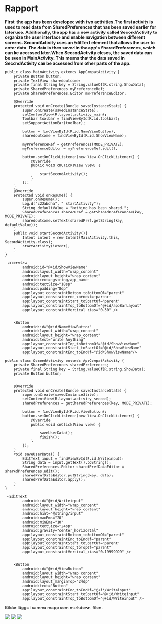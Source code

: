 
# Rapport

**First, the app has been developed with two activities.The first activity is used to read data from SharedPreferences that has been saved earlier for later use.
Additionally, the app has a new activity called SecondActivity to organize the user interface and enable navigation between different screens.
SecondActivity uses an EditText element that allows the user to enter data.
The data is then saved in the app's SharedPreferences, which can be accessed later.When SecondActivity closes, the saved data can be seen in MainActivity. 
This means that the data saved in SecondActivity can be accessed from other parts of the app.**




```
public class MainActivity extends AppCompatActivity {
    private Button button;
    private TextView sharedoutcome;
    private final String key = String.valueOf(R.string.ShowData);
    private SharedPreferences myPreferenceRef;
    private SharedPreferences.Editor myPreferenceEditor;

    @Override
    protected void onCreate(Bundle savedInstanceState) {
        super.onCreate(savedInstanceState);
        setContentView(R.layout.activity_main);
        Toolbar toolbar = findViewById(R.id.toolbar);
        setSupportActionBar(toolbar);

        button = findViewById(R.id.NameViewButton);
        sharedoutcome = findViewById(R.id.ShowViewName);

        myPreferenceRef = getPreferences(MODE_PRIVATE);
        myPreferenceEditor = myPreferenceRef.edit();

        button.setOnClickListener(new View.OnClickListener() {
            @Override
            public void onClick(View view) {

                startSecondActivity();
            }
        });
    }
    @Override
    protected void onResume() {
        super.onResume();
        Log.d("c22abdha", " startActivity");
        String defaultValue = "Nothing has been shared.";
        SharedPreferences sharedPref = getSharedPreferences(key, MODE_PRIVATE);
        sharedoutcome.setText(sharedPref.getString(key, defaultValue));
    }
    public void startSecondActivity(){
        Intent intent = new Intent(MainActivity.this, SecondActivity.class);
        startActivity(intent);
    }
}

```

```
 <TextView
        android:id="@+id/ShowViewName"
        android:layout_width="wrap_content"
        android:layout_height="wrap_content"
        android:text="@string/app_name"
        android:textSize="18sp"
        android:padding="8dp"
        app:layout_constraintBottom_toBottomOf="parent"
        app:layout_constraintEnd_toEndOf="parent"
        app:layout_constraintStart_toStartOf="parent"
        app:layout_constraintTop_toBottomOf="@+id/appBarLayout"
        app:layout_constraintVertical_bias="0.30" />


    <Button
        android:id="@+id/NameViewButton"
        android:layout_width="wrap_content"
        android:layout_height="wrap_content"
        android:text="write Anything"
        app:layout_constraintTop_toBottomOf="@id/ShowViewName"
        app:layout_constraintStart_toStartOf="@id/ShowViewName"
        app:layout_constraintEnd_toEndOf="@id/ShowViewName"/>
```

```
public class SecondActivity extends AppCompatActivity {
    private SharedPreferences sharedPreferences;
    private final String key = String.valueOf(R.string.ShowData);
    private Button button;


    @Override
    protected void onCreate(Bundle savedInstanceState) {
        super.onCreate(savedInstanceState);
        setContentView(R.layout.activity_second);
        sharedPreferences = getSharedPreferences(key, MODE_PRIVATE);

        button = findViewById(R.id.ViewButton);
        button.setOnClickListener(new View.OnClickListener() {
            @Override
            public void onClick(View view) {

                saveUserData();
                finish();
            }
        });
    }
    void saveUserData() {
        EditText input = findViewById(R.id.Writeinput);
        String data = input.getText().toString();
        SharedPreferences.Editor sharedPrefDataEditor = sharedPreferences.edit();
        sharedPrefDataEditor.putString(key, data);
        sharedPrefDataEditor.apply();
    }
}
```

```
 <EditText
        android:id="@+id/Writeinput"
        android:layout_width="wrap_content"
        android:layout_height="wrap_content"
        android:hint="@string/input"
        android:maxEms="20"
        android:minEms="10"
        android:textSize="24sp"
        android:gravity="center_horizontal"
        app:layout_constraintBottom_toBottomOf="parent"
        app:layout_constraintEnd_toEndOf="parent"
        app:layout_constraintStart_toStartOf="parent"
        app:layout_constraintTop_toTopOf="parent"
        app:layout_constraintVertical_bias="0.19999999" />


    <Button
        android:id="@+id/ViewButton"
        android:layout_width="wrap_content"
        android:layout_height="wrap_content"
        android:layout_marginTop="24dp"
        android:text="Button"
        app:layout_constraintEnd_toEndOf="@+id/Writeinput"
        app:layout_constraintStart_toStartOf="@+id/Writeinput"
        app:layout_constraintTop_toBottomOf="@+id/Writeinput" />
```

Bilder läggs i samma mapp som markdown-filen.

![](Screenshot_20230506_174032.png)
![](Screenshot_20230506_171901.png)
![](Screenshot_20230506_171949.png)

